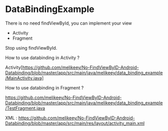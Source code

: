 # DataBindingExample
There is no need findViewById, you can implement your view  


- Activity
- Fragment

Stop using findViewById. 

How to use databinding in Activity ?


Activity[https://github.com/melikeey/No-FindViewByID-Android-Databinding/blob/master/app/src/main/java/melikeey/data_binding_example/MainActivity.java]

How to use databinding in Fragment ?


https://github.com/melikeey/No-FindViewByID-Android-Databinding/blob/master/app/src/main/java/melikeey/data_binding_example/TestFragment.java

XML : 
https://github.com/melikeey/No-FindViewByID-Android-Databinding/blob/master/app/src/main/res/layout/activity_main.xml
